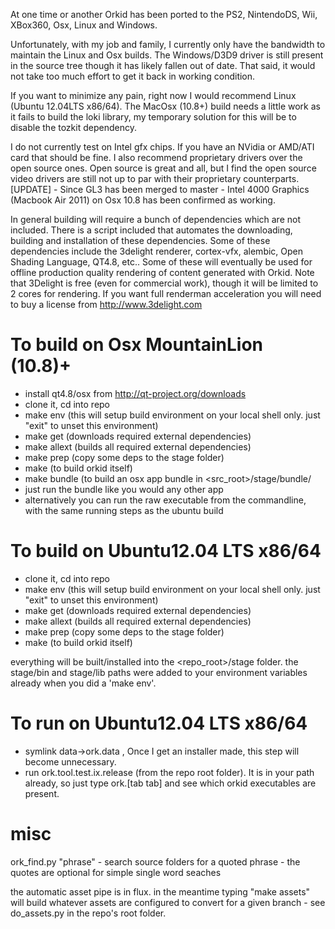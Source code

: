 At one time or another Orkid has been ported to the PS2, NintendoDS, Wii, XBox360, Osx, Linux and Windows.

Unfortunately, with my job and family, I currently only have the bandwidth to maintain the Linux and Osx builds.
The Windows/D3D9 driver is still present in the source tree though it has likely fallen out of date. That said, it would not take too much effort to get it back in working condition.

If you want to minimize any pain, right now I would recommend Linux (Ubuntu 12.04LTS x86/64). The MacOsx (10.8+) build needs a little work as it fails to build the loki library, my temporary solution for this will be to disable the tozkit dependency.

I do not currently test on Intel gfx chips. If you have an NVidia or AMD/ATI card that should be fine. I also recommend proprietary drivers over the open source ones. Open source is great and all, but I find the open source video drivers are still not up to par with their proprietary counterparts.
[UPDATE] - Since GL3 has been merged to master - Intel 4000 Graphics (Macbook Air 2011) on Osx 10.8 has been confirmed as working.

In general building will require a bunch of dependencies which are not included. There is a script included that automates the downloading, building and installation of these dependencies. Some of these dependencies include the 3delight renderer, cortex-vfx, alembic, Open Shading Language, QT4.8, etc.. Some of these will eventually be used for offline production quality rendering of content generated with Orkid. Note that 3Delight is free (even for commercial work), though it will be limited to 2 cores for rendering. If you want full renderman acceleration you will need to buy a license from http://www.3delight.com

To build on Osx MountainLion (10.8)+
==================================
* install qt4.8/osx from http://qt-project.org/downloads
* clone it, cd into repo 
* make env (this will setup build environment on your local shell only. just "exit" to unset this environment)
* make get (downloads required external dependencies)
* make allext (builds all required external dependencies)
* make prep (copy some deps to the stage folder)
* make (to build orkid itself)
* make bundle (to build an osx app bundle in <src_root>/stage/bundle/
* just run the bundle like you would any other app
* alternatively you can run the raw executable from the commandline, with the same running steps as the ubuntu build

To build on Ubuntu12.04 LTS x86/64
==================================
* clone it, cd into repo 
* make env (this will setup build environment on your local shell only. just "exit" to unset this environment)
* make get (downloads required external dependencies)
* make allext (builds all required external dependencies)
* make prep (copy some deps to the stage folder)
* make (to build orkid itself)

everything will be built/installed into the <repo_root>/stage folder.
the stage/bin and stage/lib paths were added to your environment variables already when you did a 'make env'.

To run on Ubuntu12.04 LTS x86/64
======
* symlink data->ork.data , Once I get an installer made, this step will become unnecessary. 
* run ork.tool.test.ix.release (from the repo root folder). It is in your path already, so just type ork.[tab tab] and see which orkid executables are present.

misc
=====
ork_find.py "phrase" - search source folders for a quoted phrase - the quotes are optional for simple single word seaches

the automatic asset pipe is in flux. in the meantime typing "make assets" will build whatever assets are configured to convert for a given branch - see do_assets.py in the repo's root folder.



